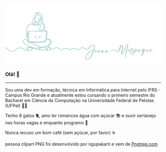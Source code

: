 ![capa github](https://github.com/joanamespaque/joanamesapque/blob/main/images/header.png)  


### Olá! :call_me_hand:

---

Sou uma dev em formação, técnica em Informática para Internet pelo IFRS - Campus Rio Grande e atualmente estou cursando o primeiro semestre do Bacharel em Ciência da Computação na Universidade Federal de Pelotas (UFPel) :woman_student:	

Tenho 8 gatos :cat2:, amo ler romances água com açúcar :books: e ouvir sertanejo nas horas vagas e enquanto programo :cowboy_hat_face:

Nunca recuso um bom café (sem açúcar, por favor) :coffee:	

pessoa clipart PNG foi desenvolvido por ngupakarti e vem de <a href="https://pt.pngtree.com">Pngtree.com</a>
